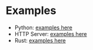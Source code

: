 # Examples

- Python: [examples here](python)
- HTTP Server: [examples here](server)
- Rust: [examples here](../mistralrs/examples/)
